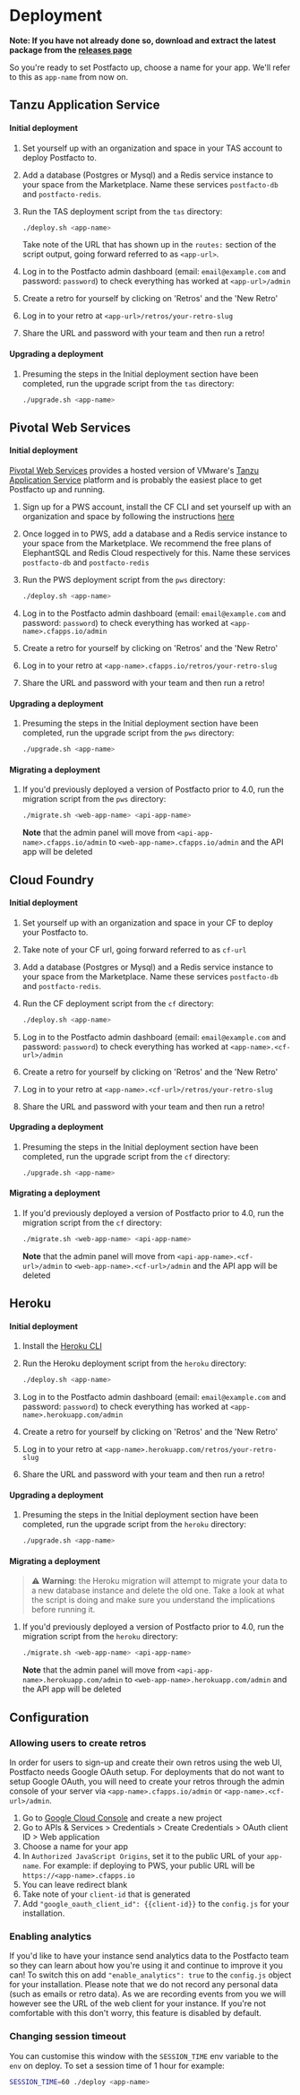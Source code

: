 # Deployment

**Note: If you have not already done so, download and extract the latest package from the [releases page](https://github.com/pivotal/postfacto/releases)**

So you're ready to set Postfacto up, choose a name for your app. We'll refer to this as `app-name` from now on.

## Tanzu Application Service

#### Initial deployment

1. Set yourself up with an organization and space in your TAS account to deploy Postfacto to.
1. Add a database (Postgres or Mysql) and a Redis service instance to your space from the Marketplace. Name these services `postfacto-db` and `postfacto-redis`.
1. Run the TAS deployment script from the `tas` directory:

    ```bash
    ./deploy.sh <app-name>
    ```

   Take note of the URL that has shown up in the `routes:` section of the script output, going forward referred to as `<app-url>`.
1. Log in to the Postfacto admin dashboard (email: `email@example.com` and password: `password`) to check everything has worked at `<app-url>/admin`
1. Create a retro for yourself by clicking on 'Retros' and the 'New Retro'
1. Log in to your retro at `<app-url>/retros/your-retro-slug`
1. Share the URL and password with your team and then run a retro!

#### Upgrading a deployment

1. Presuming the steps in the Initial deployment section have been completed, run the upgrade script from the `tas` directory:
    ```bash
    ./upgrade.sh <app-name>
    ```

## Pivotal Web Services

#### Initial deployment

[Pivotal Web Services](https://run.pivotal.io) provides a hosted version of VMware's [Tanzu Application Service](https://tanzu.vmware.com/application-service) platform and is probably the easiest place to get Postfacto up and running.

1. Sign up for a PWS account, install the CF CLI and set yourself up with an organization and space by following the instructions [here](https://docs.run.pivotal.io/starting/)
1. Once logged in to PWS, add a database and a Redis service instance to your space from the Marketplace. We recommend the free plans of ElephantSQL and Redis Cloud respectively for this. Name these services `postfacto-db` and `postfacto-redis`
1. Run the PWS deployment script from the `pws` directory:

    ```bash
    ./deploy.sh <app-name>
    ```
1. Log in to the Postfacto admin dashboard (email: `email@example.com` and password: `password`) to check everything has worked at `<app-name>.cfapps.io/admin`
1. Create a retro for yourself by clicking on 'Retros' and the 'New Retro'
1. Log in to your retro at `<app-name>.cfapps.io/retros/your-retro-slug`
1. Share the URL and password with your team and then run a retro!

#### Upgrading a deployment

1. Presuming the steps in the Initial deployment section have been completed, run the upgrade script from the `pws` directory:
    ```bash
    ./upgrade.sh <app-name>
    ```

#### Migrating a deployment

1. If you'd previously deployed a version of Postfacto prior to 4.0, run the migration script from the `pws` directory:
    ```bash
    ./migrate.sh <web-app-name> <api-app-name>
    ```
    **Note** that the admin panel will move from `<api-app-name>.cfapps.io/admin` to `<web-app-name>.cfapps.io/admin` and the API app will be deleted

## Cloud Foundry

#### Initial deployment

1. Set yourself up with an organization and space in your CF to deploy your Postfacto to.
1. Take note of your CF url, going forward referred to as `cf-url`
1. Add a database (Postgres or Mysql) and a Redis service instance to your space from the Marketplace. Name these services `postfacto-db` and `postfacto-redis`.
1. Run the CF deployment script from the `cf` directory:

    ```bash
    ./deploy.sh <app-name>
    ```
1. Log in to the Postfacto admin dashboard (email: `email@example.com` and password: `password`) to check everything has worked at `<app-name>.<cf-url>/admin`
1. Create a retro for yourself by clicking on 'Retros' and the 'New Retro'
1. Log in to your retro at `<app-name>.<cf-url>/retros/your-retro-slug`
1. Share the URL and password with your team and then run a retro!

#### Upgrading a deployment

1. Presuming the steps in the Initial deployment section have been completed, run the upgrade script from the `cf` directory:
    ```bash
    ./upgrade.sh <app-name>
    ```

#### Migrating a deployment

1. If you'd previously deployed a version of Postfacto prior to 4.0, run the migration script from the `cf` directory:
    ```bash
    ./migrate.sh <web-app-name> <api-app-name>
    ```
    **Note** that the admin panel will move from `<api-app-name>.<cf-url>/admin` to `<web-app-name>.<cf-url>/admin` and the API app will be deleted

## Heroku

#### Initial deployment

1. Install the [Heroku CLI](https://devcenter.heroku.com/articles/heroku-cli)
1. Run the Heroku deployment script from the `heroku` directory:

    ```bash
    ./deploy.sh <app-name>
    ```
1. Log in to the Postfacto admin dashboard (email: `email@example.com` and password: `password`) to check everything has worked at `<app-name>.herokuapp.com/admin`
1. Create a retro for yourself by clicking on 'Retros' and the 'New Retro'
1. Log in to your retro at `<app-name>.herokuapp.com/retros/your-retro-slug`
1. Share the URL and password with your team and then run a retro!

#### Upgrading a deployment

1. Presuming the steps in the Initial deployment section have been completed, run the upgrade script from the `heroku` directory:
    ```bash
    ./upgrade.sh <app-name>
    ```

#### Migrating a deployment

 > ⚠️ **Warning**: the Heroku migration will attempt to migrate your data to a new database instance and delete the old one. Take a look at what the script is doing and make sure you understand the implications before running it.

1. If you'd previously deployed a version of Postfacto prior to 4.0, run the migration script from the `heroku` directory:
    ```bash
    ./migrate.sh <web-app-name> <api-app-name>
    ```
    **Note** that the admin panel will move from `<api-app-name>.herokuapp.com/admin` to `<web-app-name>.herokuapp.com/admin` and the API app will be deleted

## Configuration

### Allowing users to create retros

In order for users to sign-up and create their own retros using the web UI, Postfacto needs Google OAuth setup.
For deployments that do not want to setup Google OAuth, you will need to create your retros through the admin console of your server via
`<app-name>.cfapps.io/admin` or `<app-name>.<cf-url>/admin`.

1. Go to [Google Cloud Console](https://console.cloud.google.com) and
   create a new project
1. Go to APIs & Services > Credentials > Create Credentials > OAuth client ID > Web application
1. Choose a name for your app
1. In `Authorized JavaScript Origins`, set it to the public URL of your `app-name`. For example: if deploying to PWS, your public URL will be `https://<app-name>.cfapps.io`
1. You can leave redirect blank
1. Take note of your `client-id` that is generated
1. Add `"google_oauth_client_id": {{client-id}}` to the `config.js` for your installation.

### Enabling analytics

If you'd like to have your instance send analytics data to the Postfacto team so they can learn about how you're using it and continue to improve it you can! To switch this on add `"enable_analytics": true` to the `config.js` object for your installation. Please note that we do not record any personal data (such as emails or retro data). As we are recording events from you we will however see the URL of the web client for your instance. If you're not comfortable with this don't worry, this feature is disabled by default.

### Changing session timeout

You can customise this window with the `SESSION_TIME` env variable to the `env` on deploy. To set a session time of 1 hour for example:

```bash
SESSION_TIME=60 ./deploy <app-name>
```
